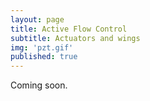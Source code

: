 ```yaml
---
layout: page
title: Active Flow Control
subtitle: Actuators and wings
img: 'pzt.gif'
published: true
---
```



Coming soon.
